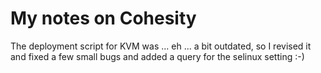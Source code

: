 # My notes on Cohesity 

The deployment script for KVM was ... eh ... a bit outdated, so I revised it and fixed a few small bugs and added a query for the selinux setting :-)
